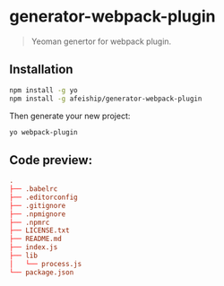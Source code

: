 # generator-webpack-plugin
> Yeoman genertor for webpack plugin.

## Installation
```bash
npm install -g yo
npm install -g afeiship/generator-webpack-plugin
```

Then generate your new project:

```bash
yo webpack-plugin
```

## Code preview:
```conf
.
├── .babelrc
├── .editorconfig
├── .gitignore
├── .npmignore
├── .npmrc
├── LICENSE.txt
├── README.md
├── index.js
├── lib
│   └── process.js
└── package.json
```
